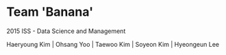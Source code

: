 # Team 'Banana'
2015 ISS - Data Science and Management

Haeryoung Kim | Ohsang Yoo | Taewoo Kim | Soyeon Kim | Hyeongeun Lee
